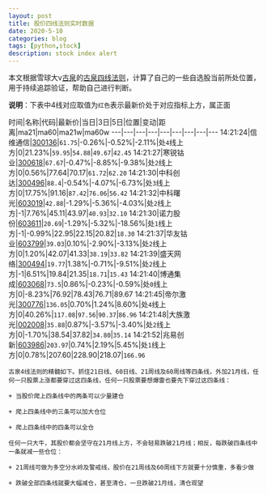 ```yaml
---
layout: post
title: 股价四线法则实时数据
date: 2020-5-10
categories: blog
tags: [python,stock]
description: stock index alert
---
```



本文根据雪球大v[古泉](https://xueqiu.com/u/7148646888)的[古泉四线法则](https://xueqiu.com/7148646888/130498192)，计算了自己的一些自选股当前所处位置，用于持续追踪验证，帮助自己进行判断。

**说明**：下表中4线对应取值为`红色`表示最新价处于对应指标上方，属正面

时间|名称|代码|最新价|当日|3日|5日|位置|变动|距离|ma21|ma60|ma21w|ma60w
---|---|---|---|---|---|---|---|---
14:21:24|信维通信|[300136](https://xueqiu.com/S/SZ300136)|`61.75`|-0.26%|-0.52%|-2.11%|处`4`线上方|0|21.23%|`59.95`|`54.88`|`49.67`|`42.45`
14:21:27|寒锐钴业|[300618](https://xueqiu.com/S/SZ300618)|`67.67`|-0.47%|-8.85%|-9.38%|处`2`线上方|0|0.56%|77.64|70.17|`61.72`|`62.20`
14:21:30|中科创达|[300496](https://xueqiu.com/S/SZ300496)|`88.4`|-0.54%|-4.07%|-6.73%|处`3`线上方|0|17.75%|91.16|`87.42`|`76.06`|`56.42`
14:21:32|中科曙光|[603019](https://xueqiu.com/S/SH603019)|`42.88`|-1.29%|-5.36%|-4.03%|处`2`线上方|-1|7.76%|45.11|43.97|`40.93`|`32.10`
14:21:30|诺力股份|[603611](https://xueqiu.com/S/SH603611)|`20.69`|-1.29%|-5.32%|-18.56%|处`1`线上方|-1|-0.99%|22.95|22.15|20.82|`18.30`
14:21:37|华友钴业|[603799](https://xueqiu.com/S/SH603799)|`39.03`|0.10%|-2.90%|-3.13%|处`2`线上方|0|1.20%|42.07|41.33|`38.19`|`33.82`
14:21:39|盛天网络|[300494](https://xueqiu.com/S/SZ300494)|`19.77`|1.38%|-0.71%|-9.51%|处`2`线上方|-1|6.51%|19.84|21.35|`18.71`|`15.43`
14:21:40|博通集成|[603068](https://xueqiu.com/S/SH603068)|`73.5`|0.86%|-0.23%|-0.59%|处`0`线上方|0|-8.23%|76.92|78.43|76.71|89.67
14:21:45|帝尔激光|[300776](https://xueqiu.com/S/SZ300776)|`136.05`|0.70%|1.24%|8.60%|处`4`线上方|0|40.26%|`117.08`|`97.56`|`90.37`|`86.96`
14:21:48|大族激光|[002008](https://xueqiu.com/S/SZ002008)|`35.88`|0.87%|-3.57%|-3.40%|处`2`线上方|0|-1.70%|38.54|37.82|`34.80`|`35.14`
14:21:52|兆易创新|[603986](https://xueqiu.com/S/SH603986)|`203.97`|0.74%|2.19%|5.45%|处`1`线上方|0|0.78%|207.60|228.90|218.07|`166.96`

```
古泉4线法则的精髓如下。抓住21日线、60日线、21周线及60周线等四条线，外加21月线，任何一只股票上涨都要穿过这四条线，任何一只股票要想爆雷也要先下穿过这四条线：

+ 当股价爬上四条线中的两条可以少量建仓

+ 爬上四条线中的三条可以加大仓位

+ 爬上四条线中的四条可以全仓

任何一只大牛，其股价都会坚守在21月线上方，不会轻易跌破21月线；相反，每跌破四条线中一条就减一些仓位：

+ 21周线可做为多空分水岭及警戒线，股价在21周线及60周线下方就要十分慎重，多看少做

+ 跌破全部四条线就要大幅减仓，甚至清仓，一旦跌破21月线，清仓观望
```